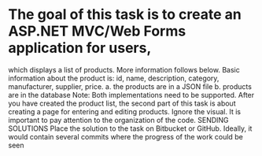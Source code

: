# The goal of this task is to create an ASP.NET MVC/Web Forms application for users,
which displays a list of products.
More information follows below.
Basic information about the product is:
id, name, description, category, manufacturer, supplier, price. a. the products are in a JSON file
b. products are in the database Note: Both implementations need to be supported. 
After you have created the product list, the second part of this task is about creating a page for entering and editing products.
Ignore the visual. It is important to pay attention to the organization of the code.
SENDING SOLUTIONS Place the solution to the task on Bitbucket or GitHub. 
Ideally, it would contain several commits where the progress of the work could be seen
